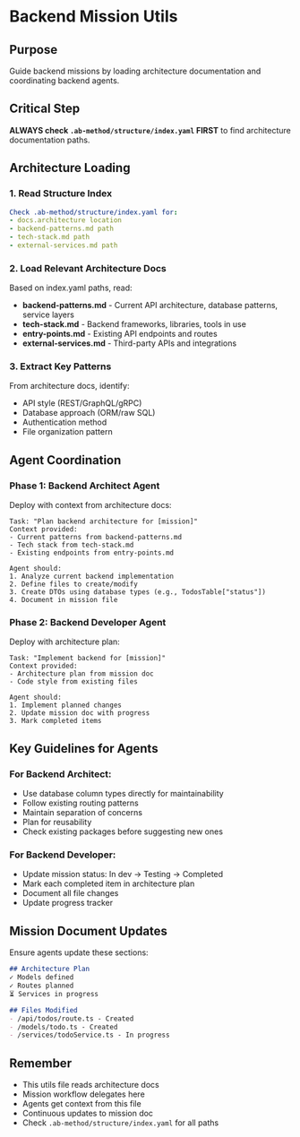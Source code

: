 # Backend Mission Utils

## Purpose
Guide backend missions by loading architecture documentation and coordinating backend agents.

## Critical Step
**ALWAYS check `.ab-method/structure/index.yaml` FIRST** to find architecture documentation paths.

## Architecture Loading

### 1. Read Structure Index
```yaml
Check .ab-method/structure/index.yaml for:
- docs.architecture location
- backend-patterns.md path
- tech-stack.md path
- external-services.md path
```

### 2. Load Relevant Architecture Docs
Based on index.yaml paths, read:
- **backend-patterns.md** - Current API architecture, database patterns, service layers
- **tech-stack.md** - Backend frameworks, libraries, tools in use
- **entry-points.md** - Existing API endpoints and routes
- **external-services.md** - Third-party APIs and integrations

### 3. Extract Key Patterns
From architecture docs, identify:
- API style (REST/GraphQL/gRPC)
- Database approach (ORM/raw SQL)
- Authentication method
- File organization pattern

## Agent Coordination

### Phase 1: Backend Architect Agent
Deploy with context from architecture docs:
```
Task: "Plan backend architecture for [mission]"
Context provided:
- Current patterns from backend-patterns.md
- Tech stack from tech-stack.md
- Existing endpoints from entry-points.md

Agent should:
1. Analyze current backend implementation
2. Define files to create/modify
3. Create DTOs using database types (e.g., TodosTable["status"])
4. Document in mission file
```

### Phase 2: Backend Developer Agent
Deploy with architecture plan:
```
Task: "Implement backend for [mission]"
Context provided:
- Architecture plan from mission doc
- Code style from existing files

Agent should:
1. Implement planned changes
2. Update mission doc with progress
3. Mark completed items
```

## Key Guidelines for Agents

### For Backend Architect:
- Use database column types directly for maintainability
- Follow existing routing patterns
- Maintain separation of concerns
- Plan for reusability
- Check existing packages before suggesting new ones

### For Backend Developer:
- Update mission status: In dev → Testing → Completed
- Mark each completed item in architecture plan
- Document all file changes
- Update progress tracker

## Mission Document Updates
Ensure agents update these sections:
```markdown
## Architecture Plan
✓ Models defined
✓ Routes planned
⏳ Services in progress

## Files Modified
- /api/todos/route.ts - Created
- /models/todo.ts - Created
- /services/todoService.ts - In progress
```

## Remember
- This utils file reads architecture docs
- Mission workflow delegates here
- Agents get context from this file
- Continuous updates to mission doc
- Check `.ab-method/structure/index.yaml` for all paths
